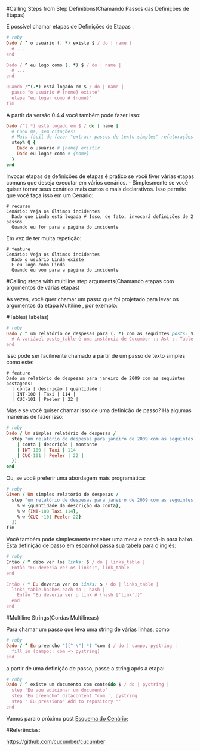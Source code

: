 #Calling Steps from Step Definitions(Chamando Passos das Definições de Etapas)

É possível chamar etapas de Definições de Etapas :

```ruby
# ruby 
Dado / ^ o usuário (. *) existe $ / do | name | 
  # ... 
end 

Dado / ^ eu logo como (. *) $ / do | name | 
  # ... 
end 

Quando /^(.*) está logado em $ / do | name | 
  passo "o usuário # {nome} existe" 
  etapa "eu logar como # {nome}" 
fim
```

A partir da versão 0.4.4 você também pode fazer isso:

```ruby
Dado /^(.*) está logado em $ / do | name | 
  # Look ma, sem citações! 
  # Mais fácil de fazer "extrair passos de texto simples" refatorações com corte e colar! 
  step% Q { 
    Dado o usuário # {nome} existir 
    Dado eu logar como # {nome} 
  } 
end
```

Invocar etapas de definições de etapas é prático se você tiver várias etapas comuns que deseja executar em vários cenários. - Simplesmente se você quiser tornar seus cenários mais curtos e mais declarativos. Isso permite que você faça isso em um Cenário:

```
# recurso 
Cenário: Veja os últimos incidentes 
  Dado que Linda está logada # Isso, de fato, invocará definições de 2 passos 
  Quando eu for para a página do incidente
```

Em vez de ter muita repetição:

```
# feature 
Cenário: Veja os últimos incidentes 
  Dado o usuário Linda existe 
  E eu logo como Linda 
  Quando eu vou para a página do incidente
```

#Calling steps with multiline step arguments(Chamando etapas com argumentos de várias etapas)

Às vezes, você quer chamar um passo que foi projetado para levar os argumentos da etapa Multiline , por exemplo:

#Tables(Tabelas)

```ruby
# ruby 
Dado / ^ um relatório de despesas para (. *) com as seguintes posts: $ / do | date, posts_table | 
  # A variável posts_table é uma instância de Cucumber :: Ast :: Table 
end
```

Isso pode ser facilmente chamado a partir de um passo de texto simples como este:

```
# feature 
Dado um relatório de despesas para janeiro de 2009 com as seguintes postagens: 
  | conta | descrição | quantidade | 
  | INT-100 | Táxi | 114 | 
  | CUC-101 | Peeler | 22 |
```

Mas e se você quiser chamar isso de uma definição de passo? Há algumas maneiras de fazer isso:

```ruby
# ruby 
Dado / Um simples relatório de despesas / 
  step "um relatório de despesas para janeiro de 2009 com as seguintes postagens:", table (% { 
    | conta | descrição | montante 
    | INT-100 | Taxi | 114 
    | CUC-101 | Peeler | 22 | 
  }) 
end
```

Ou, se você preferir uma abordagem mais programática:

```ruby
# ruby 
Given / Um simples relatório de despesas / 
  step "um relatório de despesas para janeiro de 2009 com as seguintes postagens:", table ([ 
    % w {quantidade da descrição da conta}, 
    % w {INT-100 Taxi 114}, 
    % w {CUC -101 Peeler 22} 
  ]) 
fim
```

Você também pode simplesmente receber uma mesa e passá-la para baixo. Esta definição de passo em espanhol passa sua tabela para o inglês:

```ruby
# ruby 
Então / ^ debo ver los links: $ / do | links_table | 
  Então "Eu deveria ver os links:", link_table 
end 

Então / ^ Eu deveria ver os links: $ / do | links_table | 
  links_table.hashes.each do | hash | 
    Então "Eu deveria ver o link # {hash ['link']}" 
  end 
end
```

#Multiline Strings(Cordas Multilíneas)

Para chamar um passo que leva uma string de várias linhas, como

```ruby
# ruby 
Dado / ^ Eu preencho "([^ \"] *) "com $ / do | campo, pystring | 
  fill_in (campo:: com => pystring) 
end
```

a partir de uma definição de passo, passe a string após a etapa:

```ruby
# ruby 
Dado / ^ existe um documento com conteúdo $ / do | pystring | 
  step 'Eu vou adicionar um documento'
  step 'Eu preencho" ditacontent "com ', pystring 
  step ' Eu pressiono" Add to repository "' 
end
```

Vamos para o próximo post [Esquema do Cenário](https://github.com/brunobatista25/best_archer/blob/master/tests/Cucumber/07-esquema_cenario.md); 

#Referências:
	
https://github.com/cucumber/cucumber